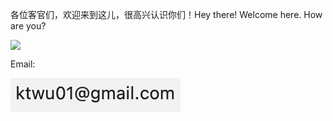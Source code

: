 各位客官们，欢迎来到这儿，很高兴认识你们！Hey there! Welcome here. How are you?

<div align="center" style="display:flex;flex-direction:row;">
  <img src="https://profile-counter.glitch.me/ktwu01/count.svg?"  />
</div>

Email: 

![email](attachments/email.png)